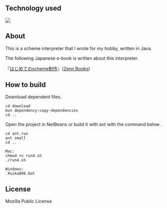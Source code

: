 <div id="top"></div>

## Technology used
<p style="display: inline">
<img src="https://img.shields.io/badge/-Java-007396.svg?logo=java&style=popout">


</p>


## About

This is a scheme interpreter that I wrote for my hobby, written in Java.


The following Japanese e-book is written about this interpreter.

『[はじめてのscheme制作]()』([Zenn Books](https://zenn.dev/books))



## How to build

Download dependent files.
```
cd download
mvn dependency:copy-dependencies
cd ..
```

Open the project in NetBeans or build it with ant with the command below .

```
cd ant.run
ant small
cd ..

Mac:
chmod +x run4.sh
./run4.sh

Windows:
.¥uika806.bat
```


## License

Mozilla Public License




